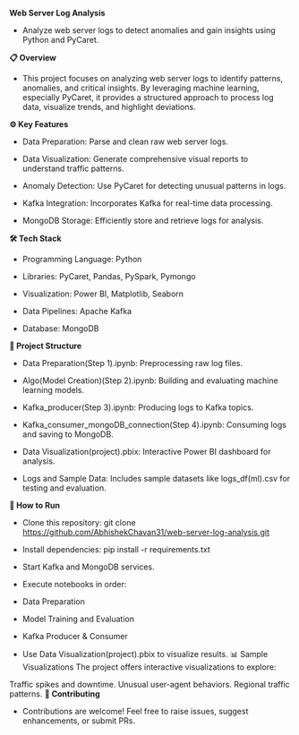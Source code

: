**Web Server Log Analysis**
* Analyze web server logs to detect anomalies and gain insights using Python and PyCaret.

**📋 Overview**
* This project focuses on analyzing web server logs to identify patterns, anomalies, and critical insights. By leveraging machine learning, especially PyCaret, it provides a structured approach to process log data, visualize trends, and highlight deviations.

**⚙️ Key Features**
* Data Preparation: Parse and clean raw web server logs.

* Data Visualization: Generate comprehensive visual reports to understand traffic patterns.

* Anomaly Detection: Use PyCaret for detecting unusual patterns in logs.

* Kafka Integration: Incorporates Kafka for real-time data processing.

* MongoDB Storage: Efficiently store and retrieve logs for analysis.

**🛠️ Tech Stack**
* Programming Language: Python

* Libraries: PyCaret, Pandas, PySpark, Pymongo

* Visualization: Power BI, Matplotlib, Seaborn

* Data Pipelines: Apache Kafka

* Database: MongoDB

**📂 Project Structure**
* Data Preparation(Step 1).ipynb: Preprocessing raw log files.

* Algo(Model Creation)(Step 2).ipynb: Building and evaluating machine learning models.

* Kafka_producer(Step 3).ipynb: Producing logs to Kafka topics.

* Kafka_consumer_mongoDB_connection(Step 4).ipynb: Consuming logs and saving to MongoDB.

* Data Visualization(project).pbix: Interactive Power BI dashboard for analysis.

* Logs and Sample Data: Includes sample datasets like logs_df(ml).csv for testing and evaluation.

**🚀 How to Run**
* Clone this repository:
git clone https://github.com/AbhishekChavan31/web-server-log-analysis.git

* Install dependencies:
pip install -r requirements.txt

* Start Kafka and MongoDB services.
  
* Execute notebooks in order:

* Data Preparation

* Model Training and Evaluation

* Kafka Producer & Consumer

* Use Data Visualization(project).pbix to visualize results.
📊 Sample Visualizations
The project offers interactive visualizations to explore:

Traffic spikes and downtime.
Unusual user-agent behaviors.
Regional traffic patterns.
**🤝 Contributing**
* Contributions are welcome! Feel free to raise issues, suggest enhancements, or submit PRs.
